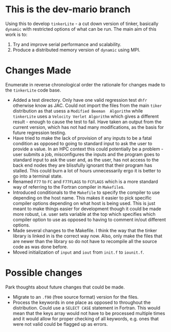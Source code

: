 # This is the dev-mario branch

Using this to develop `tinkerLite` - a cut down version of tinker, basically `dynamic`
with restricted options of what can be run. The main aim of this work is to:

1. Try and improve serial performance and scalability.
2. Produce a distributed memory version of `dynamic` using MPI.

# Changes Made

Enumerate in reverse chronological order the rationale for
changes made to the `tinkerLite` code base.

* Added a test directory. Only have one valid regression test
  `dhfr` otherwise know as JAC. Could not import the files 
  from the main `tiker` distribution as that usess a `Modified Beeman 
  Algorithm` while `tinkerLite` uses a `Velocity Verlet Algorithm`
  which gives a different result - enough to cause the test to 
  fail. Have taken an output from the current version, which has
  not had many modifications, as the basis for future regression 
  testing.
* Have tried to make the lack of provision of any inputs to be a
  fatal condition as opposed to going to standard input to ask
  the user to provide a value. In an HPC context this could 
  potentially be a problem - user submits a job, misconfigures the
  inputs and the program goes to standard input to ask the user
  and, as the user, has not access to the back end nodes they are
  blissfully ignorant that their program has stalled. This could
  burn a lot of hours unnecessarily ergo it is better to go into
  a terminal state.
* Renamed `F77` to `FC` and `F77FLAGS` to `FCFLAGS` which is a more
  standard way of referring to the Fortran compiler in `Makefile`s.
* Introduced conditionals to the `Makefile` to specify the compiler to
  use depending on the host name. This makes it easier to pick
  specific compiler options depending on what host is being used. 
  This is just meant to make things easier for development though
  it could be made more robust, i.e. user sets variable at the 
  top which specifies which compiler option to use as opposed to
  having to comment in/out different options.
* Made several changes to the Makefile. I think the way that the tinker
  library is linked in is the correct way now. Also, only make the 
  files that are newer than the library so do not have to recompile
  all the source code as was done before.
* Moved initialization of `input` and `iout` from `init.f` to `iounit.f`.

# Possible changes

Park thoughts about future changes that could be made.

* Migrate to an `.f90` (free source format) version for the files.
* Process the keywords in one place as opposed to throughout the
  distribution. Could use a `SELECT CASE` statement in Fortran.
  This would mean that the keys array would not have to be 
  processed multiple times and it would allow for proper 
  checking of all keywords, e.g. ones that were not valid could
  be flagged up as errors.
